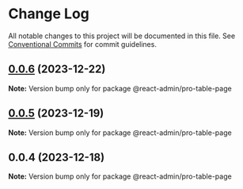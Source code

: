 # Change Log

All notable changes to this project will be documented in this file.
See [Conventional Commits](https://conventionalcommits.org) for commit guidelines.

## [0.0.6](https://git.aihuoshi.net/algo_analysis_plat/web/fd-react-admin-components/compare/@react-admin/pro-table-page@0.0.5...@react-admin/pro-table-page@0.0.6) (2023-12-22)

**Note:** Version bump only for package @react-admin/pro-table-page





## [0.0.5](https://git.aihuoshi.net/algo_analysis_plat/web/fd-react-admin-components/compare/@react-admin/pro-table-page@0.0.4...@react-admin/pro-table-page@0.0.5) (2023-12-19)

**Note:** Version bump only for package @react-admin/pro-table-page

## 0.0.4 (2023-12-18)

**Note:** Version bump only for package @react-admin/pro-table-page
